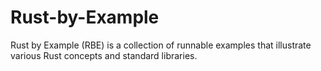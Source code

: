 # Rust-by-Example
Rust by Example (RBE) is a collection of runnable examples that illustrate various Rust concepts and standard libraries.
